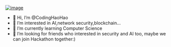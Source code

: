 [![image](https://github.com/CodingHaoHao/CodingHaoHao/assets/138380140/7543d3ab-99e2-477e-8a03-2f8f0a4ee0a4)](https://www.icegif.com/wp-content/uploads/icegif-4383.gif)

- 👋 Hi, I’m @CodingHaoHao
- 👀 I’m interested in AI,network security,blockchain...
- 🌱 I’m currently learning Computer Science
- 💞️ I’m looking for friends who interested in security and AI too, maybe we can join Hackathon together:)

<!---
CodingHaoHao/CodingHaoHao is a ✨ special ✨ repository because its `README.md` (this file) appears on your GitHub profile.
You can click the Preview link to take a look at your changes.
--->
